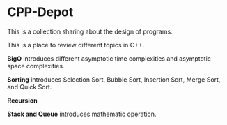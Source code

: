 # CPP-Depot

This is a collection sharing about the design of programs.

This is a place to review different topics in C++. 


**BigO** introduces different asymptotic time complexities and asymptotic space complexities.

**Sorting** introduces Selection Sort, Bubble Sort, Insertion Sort, Merge Sort, and Quick Sort.

**Recursion** 

**Stack and Queue** introduces mathematic operation.   
 
    
         
      
 
  
 
 
